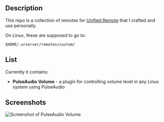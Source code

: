 ## Description

This repo is a collection of remotes for [Unified Remote](https://www.unifiedremote.com/) that I crafted and use personally.

On Linux, these are supposed to go to:

```$HOME/.urserver/remotes/custom/```

## List

Currently it contains:

- **PulseAudio Volume** - a plugin for controlling volume level in any Linux system using PulseAudio

## Screenshots

![Screenshot of PulseAudio Volume](https://github.com/hardpenguin/ur_remotes/raw/master/screen_pulseaudio.png)